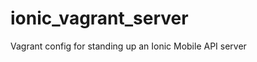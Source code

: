 ionic_vagrant_server
====================

Vagrant config for standing up an Ionic Mobile API server